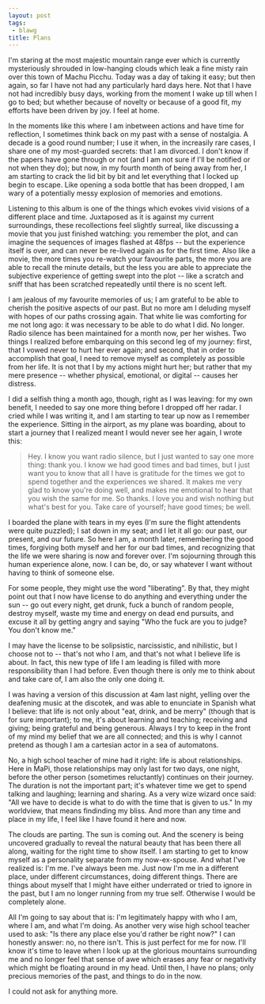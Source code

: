 ```yaml
---
layout: post
tags:
 - blawg
title: Plans
---
```


I'm staring at the most majestic mountain range ever which is currently mysteriously shrouded in low-hanging clouds which leak a fine misty rain over this town of Machu Picchu. Today was a day of taking it easy; but then again, so far I have
not had any particularly hard days here. Not that I have not had incredibly busy days, working from the
moment I wake up till when I go to bed; but whether because of novelty
or because of a good fit, my efforts have been driven by joy. I feel at home.

In the moments like this where I am inbetween actions and have time for
reflection, I sometimes think back on my past with a sense of nostalgia. A decade
is a good round number; I use it when, in the increasily rare cases, I
share one of my most-guarded secrets: that I am divorced. I don't know
if the papers have gone through or not (and I am not sure if I'll be
notified or not when they do); but now, in my fourth month of being away from her, I
am starting to crack the lid bit by bit and let everything that I locked
up begin to escape. Like opening a soda bottle that has been dropped, I
am wary of a potentially messy explosion of memories and emotions.

Listening to this album is one of the things which evokes vivid visions
of a different place and time. Juxtaposed as it is against my current
surroundings, these recollections feel slightly surreal, like
discussing a movie that you just finished watching: you remember the
plot, and can imagine the sequences of images flashed at 48fps -- but
the experience itself is over, and can never be re-lived again as for
the first time. Also like a movie, the more times you re-watch your
favourite parts, the more you are able to recall the minute details,
but the less you are able to appreciate the subjective experience of
getting swept into the plot -- like a scratch and sniff that has been
scratched repeatedly until there is no scent left.

I am jealous of my favourite memories of us; I am grateful to be able to
cherish the positive aspects of our past. But no more am I deluding
myself with hopes of our paths crossing again. That white lie was
comforting for me not long ago: it was necessary to be able to do what
I did. No longer. Radio silence has been maintained for a month now, per
her wishes. Two things I realized before embarquing on this second leg
of my journey: first, that I vowed never to hurt her ever again; and
second, that in order to accomplish that goal, I need to remove myself
as completely as possible from her life. It is not that I by my actions
might hurt her; but rather that my mere presence -- whether physical,
emotional, or digital -- causes her distress.

I did a selfish thing a month ago, though, right as I was leaving: for
my own benefit, I needed to say one more
thing before I dropped off her radar. I cried while I was writing it,
and I am starting to tear up now as I remember the experience. Sitting
in the airport, as my plane was boarding, about to start a journey that I
realized meant I would never see her again, I wrote this:

>Hey. I know you want radio silence, but I just wanted to say one more thing: thank you. I know we had good times and bad times, but I just want you to know that all I have is gratitude for the times we got to spend together and the experiences we shared. It makes me very glad to know you're doing well, and makes me emotional to hear that you wish the same for me. So thanks. I love you and wish nothing but what's best for you. Take care of yourself; have good times; be well.

I boarded the plane with tears in my eyes (I'm sure the flight
attendents were quite puzzled); I sat down in my seat; and I let it all
go: our past, our present, and our future. So here I am, a month later, remembering the good times, forgiving both
myself and her for our bad times, and recognizing that the life we were
sharing is now and forever over. I'm sojourning through this human
experience alone, now. I can be, do, or say whatever I want without
having to think of someone else.

For some people, they might use the word "liberating". By that, they
might point out that I now have license to do anything and
everything under the sun -- go out every night, get drunk, fuck a bunch
of random people, destroy myself, waste my time and energy on dead end
pursuits, and excuse it all by getting angry and saying "Who the fuck
are you to judge? You don't know me."

I may have the license to be solipsistic, narcissistic, and nihilistic,
but I choose not to -- that's not who I am, and that's not what I
believe life is about. In fact, this new type of life I am leading is
filled with more responsibility than I had before. Even though there is
only me to think about and take care of, I am also the only one doing
it.

I was having a version of this discussion at 4am
last night, yelling over the deafening music at the discotek, and was
able to enunciate in Spanish what I believe: that life is not only about
"eat, drink, and be merry" (though that is for sure important); to me,
it's about learning and teaching; receiving and giving; being grateful
and being generous. Always I try to keep in the front of my mind my
belief that we are all connected; and this is why I cannot pretend as
though I am a cartesian actor in a sea of automatons.

No, a high school teacher of mine had it right: life is about
relationships. Here in MaPi, those relationships may only last for two
days, one night, before the other person (sometimes reluctantly)
continues on their journey. The duration is not the important part; it's
whatever time we get to spend talking and laughing; learning and
sharing. As a very wize wizard once said: "All we have to decide is what
to do with the time that is given to us." In my worldview,
that means findinding my bliss. And more
than any time and place in my life, I feel like I have found it here and
now.

The clouds are parting. The sun is coming out. And the scenery is being
uncovered gradually to reveal the natural beauty that has been there all along,
waiting for the right time to show itself. I am starting to get to know myself
as a personality separate from my now-ex-spouse. And what I've realized
is: I'm me. I've always been me. Just now I'm me in a different place,
under different circumstances, doing different things. There are things
about myself that I might have either underrated or tried to
ignore in the past, but I am no longer running from my true self.
Otherwise I would be completely alone.

All I'm going to say about that is: I'm legitimately happy with who I
am, where I am, and what I'm doing. As another very wise high school
teacher used to ask: "Is there any place else you'd rather be right
now?" I can honestly answer: no, no there isn't. This is just perfect
for me for now. I'll know it's time to leave when I look up at the
glorious mountains surrounding me and no longer feel that sense of awe
which erases any fear or negativity which might be floating around in my
head. Until then, I have no plans; only precious memories of the past, and things
to do in the now.

I could not ask for anything more.
